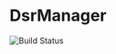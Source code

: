 # DsrManager
![Build Status](https://github.com/makerdao/dsr-manager/actions/workflows/.github/workflows/tests.yaml/badge.svg?branch=master)
